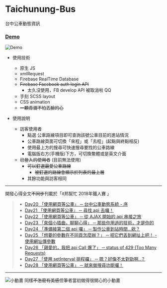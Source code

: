 # Taichunung-Bus 

台中公車動態資訊
### [Demo](https://ryin0424.github.io/Taichunung-Bus_VanillaJS/)

![Demo](https://i.imgur.com/aV9p204.gif)

- 使用技術
  - 原生 JS
  - xmlRequest
  - Firebase RealTime Database
  - ~~Firebase Facebook auth login API~~
    - 太久沒使用，FB develop API 被取消啦 QQ
  - 手刻 SCSS layout
  - CSS animation
  - ~~一顆青澀不怕丟臉的心~~

- 使用說明
  - 訪客使用者
    - 點選 公車路線項目即可查詢該號公車目前的進站情況
    - 公車路線頁面可切換「來程」或「去程」(起點與終點相反)
    - 使用最上方的搜尋可快速搜尋要找的公車路線
    - 電腦版右方(手機版)下方，可切換繁體或是英文介面
  - ~~已登入的使用者~~ (目前無法使用)
    - ~~可以釘選最愛公車路線~~
      - ~~被釘選的路線會顯示於列表的最上層~~
    - 其餘功能與訪客相同

---

開發心得全文~~不同步~~刊載於「it邦幫忙 2018年鐵人賽 」

> - [Day20 「使用網頁等公車」 ─ 台中公車動態系統 - 序](https://ithelp.ithome.com.tw/articles/10196509)
> - [Day21 「使用網頁等公車」 ─ 尋找 api 去囉！](https://ithelp.ithome.com.tw/articles/10196656)
> - [Day22 「使用網頁等公車」 ─ 從 AJAX 開始的 api 串接之旅](https://ithelp.ithome.com.tw/articles/10196742)
> - [Day23 「來個小插曲，聊聊心得」 ─ 那些你用過的技術，才是你的](https://ithelp.ithome.com.tw/articles/10196702)
> - [Day24 「準備接第二個 api 囉」 ─ 製作公車到站時間...欸？](https://ithelp.ithome.com.tw/articles/10196984)
> - [Day25 「想要的參數在不同頁怎麼辦？」 ─ 把它們丟到網址上吧！ - 使用網址傳參數](https://ithelp.ithome.com.tw/articles/10197091)
> - [Day26 「親愛的，我把 api Call 爆了」 ─ status of 429 (Too Many Requests)](https://ithelp.ithome.com.tw/articles/10197146)
> - [Day27 「使用 setInterval 排程囉」 ─ 嗯？好像不太對勁啊..？](https://ithelp.ithome.com.tw/articles/10197304)
> - [Day28 「使用網頁等公車」 ─ 就來做搜尋功能囉！](https://ithelp.ithome.com.tw/articles/10197402)

---
![小動畫](https://i.imgur.com/B4N9sDl.gif)
同樣~~不怎麼有美感~~但筆者當初做得很開心的小動畫

